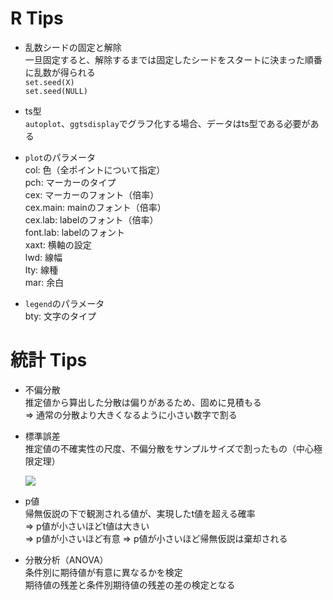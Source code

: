 # R Tips

* 乱数シードの固定と解除  
一旦固定すると、解除するまでは固定したシードをスタートに決まった順番に乱数が得られる  
`set.seed(X)`  
`set.seed(NULL)`  
* ts型  
`autoplot`、`ggtsdisplay`でグラフ化する場合、データはts型である必要がある  
* `plot`のパラメータ  
  col: 色（全ポイントについて指定）  
  pch: マーカーのタイプ  
  cex: マーカーのフォント（倍率）  
  cex.main: mainのフォント（倍率）  
  cex.lab: labelのフォント（倍率）  
  font.lab: labelのフォント  
  xaxt: 横軸の設定  
  lwd: 線幅  
  lty: 線種  
  mar: 余白  
  
  
* `legend`のパラメータ  
  bty: 文字のタイプ  

# 統計 Tips
* 不偏分散  
推定値から算出した分散は偏りがあるため、固めに見積もる  
⇒ 通常の分散より大きくなるように小さい数字で割る  
* 標準誤差  
推定値の不確実性の尺度、不偏分散をサンプルサイズで割ったもの（中心極限定理）  

  <img src="https://latex.codecogs.com/gif.latex?\sqrt{\frac{s^{2}}{n}}" />  
* p値  
帰無仮説の下で観測される値が、実現したt値を超える確率  
⇒ p値が小さいほどt値は大きい  
⇒ p値が小さいほど有意
⇒ p値が小さいほど帰無仮説は棄却される  
* 分散分析（ANOVA）  
条件別に期待値が有意に異なるかを検定  
期待値の残差と条件別期待値の残差の差の検定となる 

